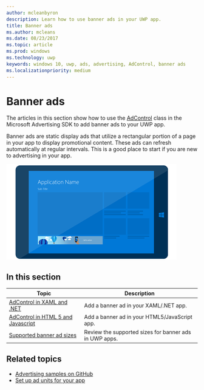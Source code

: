 ```yaml
---
author: mcleanbyron
description: Learn how to use banner ads in your UWP app.
title: Banner ads
ms.author: mcleans
ms.date: 08/23/2017
ms.topic: article
ms.prod: windows
ms.technology: uwp
keywords: windows 10, uwp, ads, advertising, AdControl, banner ads
ms.localizationpriority: medium
---
```


# Banner ads

The articles in this section show how to use the [AdControl](https://docs.microsoft.com/uwp/api/microsoft.advertising.winrt.ui.adcontrol) class in the Microsoft Advertising SDK to add banner ads to your UWP app.

Banner ads are static display ads that utilize a rectangular portion of a page in your app to display promotional content. These ads can refresh automatically at regular intervals. This is a good place to start if you are new to advertising in your app.

![addreferences](images/banner-ad.png)

## In this section

|  Topic    | Description |               
|----------|-------|
| [AdControl in XAML and .NET](adcontrol-in-xaml-and--net.md)     | Add a banner ad in your XAML/.NET app.        |
| [AdControl in HTML 5 and Javascript](adcontrol-in-html-5-and-javascript.md)     | Add a banner ad in your HTML5/JavaScript app.        |
| [Supported banner ad sizes](supported-ad-sizes-for-banner-ads.md)    |  Review the supported sizes for banner ads in UWP apps.        |


## Related topics

* [Advertising samples on GitHub](http://aka.ms/githubads)
* [Set up ad units for your app](set-up-ad-units-in-your-app.md)
